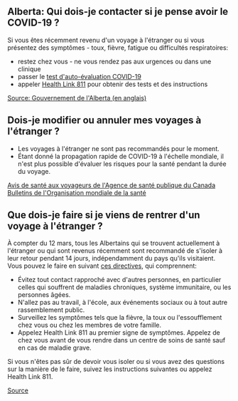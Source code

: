 ## Alberta: Qui dois-je contacter si je pense avoir le COVID-19 ?

Si vous êtes récemment revenu d'un voyage à l'étranger ou si vous présentez des symptômes - toux, fièvre, fatigue ou difficultés respiratoires:

- restez chez vous - ne vous rendez pas aux urgences ou dans une clinique
- passer le [test d'auto-évaluation COVID-19](https://myhealth.alberta.ca/Journey/COVID-19/Pages/COVID-Self-Assessment.aspx)
- appeler [Health Link 811](http://www.albertahealthservices.ca/assets/healthinfo/link/index.html) pour obtenir des tests et des instructions

[Source: Gouvernement de l'Alberta (en anglais)](https://www.alberta.ca/coronavirus-info-for-albertans.aspx)

## Dois-je modifier ou annuler mes voyages à l'étranger ?

- Les voyages à l'étranger ne sont pas recommandés pour le moment.
- Étant donné la propagation rapide de COVID-19 à l'échelle mondiale, il n'est plus possible d'évaluer les risques pour la santé pendant la durée du voyage.

[Avis de santé aux voyageurs de l'Agence de santé publique du Canada](https://travel.gc.ca/travelling/healthsafety/travel-health-notices)
[Bulletins de l'Organisation mondiale de la santé](https://www.who.int/emergencies/diseases/novel-coronavirus2019/travel-advice)

## Que dois-je faire si je viens de rentrer d'un voyage à l'étranger ?

À compter du 12 mars, tous les Albertains qui se trouvent actuellement à l'étranger ou qui sont revenus récemment sont recommandé de s'isoler à leur retour pendant 14 jours, indépendamment du pays qu'ils visitaient.
Vous pouvez le faire en suivant [ces directives](https://www.alberta.ca/assets/documents/health-selfisolation-information-sheet.pdf), qui comprennent:

- Évitez tout contact rapproché avec d'autres personnes, en particulier celles qui souffrent de maladies chroniques, système immunitaire, ou les personnes âgées.
- N'allez pas au travail, à l'école, aux événements sociaux ou à tout autre rassemblement public.
- Surveillez les symptômes tels que la fièvre, la toux ou l'essoufflement chez vous ou chez les membres de votre famille.
- Appelez Health Link 811 au premier signe de symptômes. Appelez de chez vous avant de vous rendre dans un centre de soins de santé sauf en cas de maladie grave.

Si vous n'êtes pas sûr de devoir vous isoler ou si vous avez des questions sur la manière de le faire, suivez les instructions suivantes ou appelez Health Link 811.

[Source](https://www.albertahealthservices.ca/assets/info/ppih/if-ppih-ncov-2019-public-faq.pdf)
